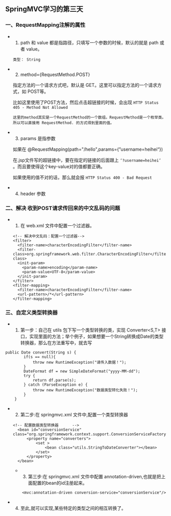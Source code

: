 ## SpringMVC学习的第三天

### 一、RequestMapping注解的属性

- 1. path 和 value 都是指路径，只填写一个参数的时候，默认的就是 path 或者 value。
    
    `类型： String`

- 2. method={RequestMethod.POST}
  
    指定方法的一个请求方式吧，默认是 GET。这里可以指定方法的一个请求方式，如 POST等。
    
    比如这里使用了POST方法，然后点击超链接的时候，会出现 `HTTP Status 405 - Method Not Allowed`
     
     `这里的method其实是一个RequestMethod的一个数组。RequestMethod是一个枚举类。所以可以直接用 RequestMethod. 的方式得到里面的值。`

- 3. params 是指参数
  
    如果在 @RequestMapping(path="/hello",params={”username=heihei“})

    在.jsp文件写的超链接中，要在指定的链接的后面跟上 `‘?username=heihei’` 。而且要使得这个key-value对的值都要正确。

    如果使用的值不对的话，那么就会报 `HTTP Status 400 - Bad Request`

- 4. header 参数


### 二、解决 收到POST请求传回来的中文乱码的问题

- 1. 在 web.xml 文件中配置一个过滤器。
  ```
  <!-- 解决中文乱码：配置一个过滤器-->
  <filter>
    <filter-name>characterEncodingFilter</filter-name>
    <filter-class>org.springframework.web.filter.CharacterEncodingFilter</filter-class>
    <init-param>
      <param-name>encoding</param-name>
      <param-value>UTF-8</param-value>
    </init-param>
  </filter>
  <filter-mapping>
    <filter-name>characterEncodingFilter</filter-name>
    <url-pattern>/*</url-pattern>
  </filter-mapping>
  ```

### 三、自定义类型转换器

- 1. 第一步：自己在 utils 包下写一个类型转换的类，实现 Converter<S,T> 接口，实现里面的方法；举个例子，如果想要一个String转换成Date的类型转换器，那么在方法重写中，就去写
```
public Date convert(String s) {
        if(s == null){
            throw new RuntimeException("请传入数据！");
        }
        DateFormat df = new SimpleDateFormat("yyyy-MM-dd");
        try {
            return df.parse(s);
        } catch (ParseException e) {
            throw new RuntimeException("数据类型转化失败！");
        }
    }
```

- 2. 第二步:在 springmvc.xml 文件中,配置一个类型转换器
  
  ```
  <!-- 配置数据类型转换器      -->
    <bean id="conversionService" class="org.springframework.context.support.ConversionServiceFactoryBean">
        <property name="converters">
            <set >
                <bean class="utils.StringToDateConverter"></bean>
            </set>
        </property>
    </bean>
  ```

  - 3. 第三步:在 springmvc.xml 文件中配置 annotation-driven,也就是把上面配置的bean的id注册起来。
  ```
      <mvc:annotation-driven conversion-service="conversionService"/>
  ```

 - 4. 至此,就可以实现,某些特定的类型之间的相互转换了。